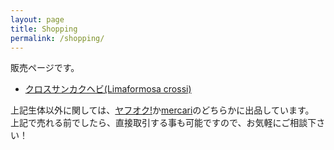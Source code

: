 ```yaml
---
layout: page
title: Shopping
permalink: /shopping/
---
```


販売ページです。

* [クロスサンカクヘビ(Limaformosa crossi)](/shopping/creatures/limaformosa-crossi)

<!-- * [Books](/shopping/books)
* [Goods](/shopping/goods)
* [Plants](/shopping/plants) -->

上記生体以外に関しては、[ヤフオク!](https://auctions.yahoo.co.jp/seller/mitsuaki1229)か[mercari](https://www.mercari.com/jp/u/280759301/)のどちらかに出品しています。  
上記で売れる前でしたら、直接取引する事も可能ですので、お気軽にご相談下さい！

